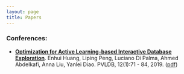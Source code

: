 ```yaml
---
layout: page
title: Papers
---
```


### Conferences:  
  - <ins>**Optimization for Active Learning-based Interactive Database Exploration**</ins>. Enhui Huang, Liping Peng, Luciano Di Palma, Ahmed Abdelkafi, Anna Liu, Yanlei Diao. PVLDB, 12(1):71 - 84, 2019. ([pdf](http://www.vldb.org/pvldb/vol12/p71-huang.pdf))